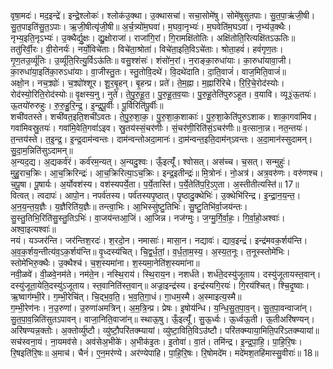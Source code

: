 

  
वृषा॒मदः॑। मद॒इन्द्रे॑। इन्द्रे॒श्लोकः॑। श्लोक॑उ॒क्था। उ॒क्थासचा॑। सचा॒सोमे॑षु। सोमे॑षुसुतपाः। सु॒त॒पा॒ऋ॑जी॒षी। सु॒त॒पाइति॑सु॒त॒ऽपाः। ऋ॒जी॒षीत्यृ॑जी॒षी॥ अ॒र्च॒त्र्यो॑म॒घवा॑। म॒घवा॒नृभ्यः॑। म॒घवेति॑म॒घऽवा॑। नृभ्य॑उ॒क्थैः। नृभ्य॒इति॒नृऽभ्यः॑। उ॒क्थैर्द्यु॒क्षः। द्यु॒क्षोराजा॑। राजा॑गि॒रां। गि॒रामक्षि॑तोतिः। अक्षि॑तोति॒रित्यक्षि॑तऽऊतिः॥  
ततु॑रिर्वी॒रः। वी॒रोनर्यः॑। नर्यो॒विचे॑ताः। विचे॑ता॒श्रोता॑। विचे॑ता॒इति॒विऽचे॑ताः। श्रोता॒हवं॑। हवं॑गृण॒तः। गृ॒ण॒तउ॒र्व्यू॑तिः। उ॒र्व्यू॑ति॒रित्यु॒र्विऽऊ॑तिः॥ वसु॒श्शंसः॑। शंसो॑न॒रां। न॒राङ्का॒रुधा॑याः। का॒रुधा॑यावा॒जी। का॒रुधा॑या॒इति॑का॒रुऽधा॑याः। वा॒जीस्तु॒तः। स्तु॒तोवि॒दथे॑। वि॒दथे॑दाति। दा॒ति॒वाजं॑। वाज॒मिति॒वाजं॑॥  
अक्षो॒न। नच॒क्र्योः॑। च॒क्र्यो॑श्शूर। शू॒र॒बृ॒हन्। बृ॒हन्प्र। प्रते॑। ते॒म॒ह्ना। म॒ह्नारि॑रिचे। रि॒रि॒चे॒रोद॑स्योः। रोद॑स्यो॒रिति॒रोद॑स्योः॥ वृ॒क्षस्य॒नु। नुते॑। ते॒पु॒रु॒हू॒त॒। पु॒रु॒हू॒त॒व॒याः। पु॒रु॒हू॒तेति॑पुरुऽहूत। व॒यावि। व्यू३॒॑ऊ॒तयः॑। ऊ॒तयो॑रुरुहुः। रु॒रु॒हु॒रि॒न्द्र॒। इ॒न्द्र॒पू॒र्वीः। पू॒र्विरिति॑पू॒र्वीः॥  
शची॑वतस्ते। शची॑वत॒इति॒शची॑ऽवतः। ते॒पु॒रु॒शा॒क॒। पु॒रु॒शा॒क॒शाकाः॑। पु॒रु॒शा॒केति॑पुरुऽशाक। शाका॒गवा॑मिव। गवा॑मिवस्रु॒तयः॑। गवा॑मि॒वेति॒गवां॑ऽइव। स्रु॒तय॑स्सं॒चर॑णीः। सं॒चर॑णी॒रिति॑सं॒ऽचर॑णीः॥ व॒त्साना॒न्न। नत॒न्तयः॑। त॒न्तय॑स्ते। त॒इ॒न्द्र॒। इ॒न्द्र॒दाम॑न्वन्तः। दाम॑न्वन्तोअदा॒मानः॑। दा॒म॑न्वन्त॒इति॒दाम॑न्ऽवन्तः। अ॒दा॒मान॑स्सुदामन्। सु॒दा॒म॒न्निति॑सुऽदामन्॥  
अ॒न्यद॒द्य। अ॒द्यकर्व॑रं। कर्व॑रम॒न्यत्। अ॒न्यदु॒श्वः। ऊँ॒इत्यूँ॑। श्वोसत्। अस॑च्च। च॒सत्। सन्मुहुः॑। मुहु॒राच॒क्रिः। आ॒च॒क्रिरिन्द्रः॑। आ॒च॒क्रिरित्या॒ऽच॒क्रिः। इन्द्र॒इतीन्द्रः॑॥ मि॒त्रोनः॑। नो॒अत्र॑। अत्र॒वरु॑णः। वरु॑णश्च। च॒पू॒षा। पू॒षार्यः। अ॒र्योवश॑स्य। वश॑स्यपर्ये॒ता। प॒र्ये॒तास्ति॑। प॒र्ये॒तेति॑प॒रि॒ऽए॒ता। अ॒स्तीतीत्यस्ति॑॥ 17॥  
वित्वत्। त्वदापः॑। आपो॒न। नपर्व॑तस्य। पर्व॑तस्यपृ॒ष्ठात्। पृ॒ष्ठादु॒क्थेभिः॑। उ॒क्थेभि॑रिन्द्र। इ॒न्द्रा॒न॒य॒न्त॒। अ॒न॒य॒न्त॒य॒ज्ञैः। य॒ज्ञैरिति॑य॒ज्ञैः॥ तन्त्वा॒भिः। आ॒भिस्सु॑ष्टु॒तिभिः॑। सु॒ष्टु॒तिभि॑र्वा॒जय॑न्तः। सु॒स्तु॒तिभि॒रिति॑सु॒स्तु॒तिऽभिः॑। वा॒जय॑न्तआ॒जिं। आ॒जिन्न। नज॑ग्मुः। ज॒ग्मु॒र्गि॒र्वा॒हः॒। गि॒र्वा॒हो॒अश्वाः॑। अश्वा॒इत्यश्वाः॑॥  
नयं। यञ्जर॑न्ति। जर॑न्तिश॒रदः॑। श॒रदो॒न। नमासाः॑। मासा॒न। नद्यावः॑। द्याव॒इन्द्रं॑। इन्द्र॑मवक॒र्शय॑न्ति। अ॒व॒क॒र्शय॒न्तीत्य॑व॒ऽक॒र्शय॑न्ति॥ वृ॒ध्दस्य॑चित्। चि॒द्व॒र्ध॒तां॒। व॒र्ध॒ता॒म॒स्य॒। अ॒स्य॒त॒नूः। त॒नूस्स्तोमे॑भिः। स्तोमे॑भिरु॒क्थैः। उ॒क्थैश्च॑। च॒श॒स्यमा॑ना। श॒स्यमा॒नेति॑श॒स्यमा॑ना॥  
नवी॒ळवे॑। वी॒ळवे॒नम॑ते। नम॑ते॒न। नस्थि॒राय॑। स्थि॒राय॒न। नशर्ध॑ते। शर्ध॑ते॒दस्यु॑जूताय। दस्यु॑जूतायस्त॒वान्। दस्यु॑जूता॒येति॒दस्यु॑ऽजूताय। स्त॒वानिति॑स्त॒वान्॥ अज्रा॒इन्द्र॑स्य। इन्द्र॑स्यगि॒रयः॑। गि॒रय॑श्चित्। श्चि॒दृ॒ष्वाः। ऋ॒ष्वाग॑म्भी॒रे। ग॒म्भी॒रेचि॑त्। चि॒द्भ॒व॒ति॒। भ॒व॒ति॒गा॒धं। गा॒धम॒स्मै। अ॒स्माइत्य॒स्मै॥  
ग॒म्भी॒रेण॑नः। न॒उ॒रुणा॑। उ॒रुणा॑अमत्रिन्। अ॒म॒त्रि॒न्प्र। प्रेषः। इ॒षोय॑न्धि। य॒न्धि॒सु॒त॒पा॒व॒न्। सु॒त॒पा॒वन्वाजा॑न्। सु॒त॒पा॒व॒न्निति॑सुतऽपावन्। वाजा॒निति॒वाजा॑न्॥ स्थाऊ॒षु। ऊँ॒इत्यूँ॑। सु॒ऊ॒र्ध्वः। ऊ॒र्ध्वऊ॒ती। ऊ॒तीअरि॑षण्यन्। अरि॑षण्यन्न॒क्तोः। अ॒क्तोर्व्यु॑ष्टौ। व्यु॑ष्टौ॒परि॑तक्म्यायां। व्यु॑ष्टा॒विति॒विऽउ॑ष्टौ। परि॑तक्म्याया॒मिति॒परि॑ऽतक्म्यायां॥  
सच॑स्वना॒यं। ना॒यमव॑से। अव॑सेअ॒भीके॑। अ॒भीक॑इ॒तः। इ॒तोवा॑। वा॒तं। तमि॑न्द्र। इ॒न्द्र॒पा॒हि॒। पा॒हि॒रि॒षः। रि॒षइति॑रि॒षः॥ अ॒माच॑। चैनं॑। ए॒न॒मर॑ण्ये। अर॑ण्येपाहि। पा॒हि॒रि॒षः। रि॒षोमदे॑म। मदे॑मश॒तहि॑मास्सु॒वीराः॑॥ 18॥  
